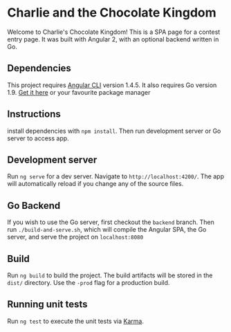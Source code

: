 # Charlie and the Chocolate Kingdom

Welcome to Charlie's Chocolate Kingdom! This is a SPA page for a contest entry page. It was built with Angular 2, with an optional backend written in Go.

## Dependencies
This project requires [Angular CLI](https://github.com/angular/angular-cli) version 1.4.5.
It also requires Go version 1.9. [Get it here](https://golang.org/dl/) or your favourite package manager

## Instructions
install dependencies with `npm install`. Then run development server or Go server to access app.

## Development server

Run `ng serve` for a dev server. Navigate to `http://localhost:4200/`. The app will automatically reload if you change any of the source files.

## Go Backend 

If you wish to use the Go server, first checkout the `backend` branch. Then run `./build-and-serve.sh`, which will compile the Angular SPA, the Go server, and serve the project on `localhost:8080`

## Build

Run `ng build` to build the project. The build artifacts will be stored in the `dist/` directory. Use the `-prod` flag for a production build.

## Running unit tests

Run `ng test` to execute the unit tests via [Karma](https://karma-runner.github.io).
